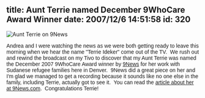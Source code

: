 title: Aunt Terrie named December 9WhoCare Award Winner
date: 2007/12/6 14:51:58
id: 320
---
![Aunt Terrie on 9News](/journal_images/071206011815_terrie-ideker-with-kids-rea.gif)

<font face="Arial">Andrea and I were watching the news as we were both getting ready to leave this morning when we hear the name "Terrie Ideker" come out of the TV.  We rush out and rewind the broadcast on my Tivo to discover that my Aunt Terrie was named the December 2007 9WhoCare Award winner by [9News](http://www.9news.com) for her work with Sudanese refugee families here in Denver.  9News did a great piece on her and I'm glad we managed to get a recording because it sounds like no one else in the family, including Terrie, actually got to see it.  You can read the [article about her at 9News.com](http://www.9news.com/life/community/whocare/article.aspx?storyid=82294).  Congratulations Terrie!</font>